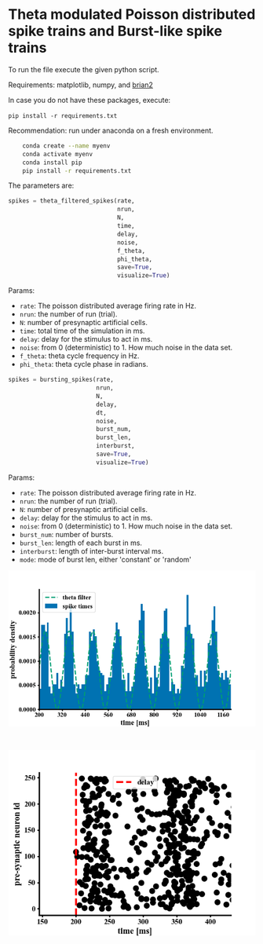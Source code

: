 # Theta modulated Poisson distributed spike trains and Burst-like spike trains

To run the file execute the given python script.

Requirements: matplotlib, numpy, and [brian2](https://brian2.readthedocs.io/en/stable/)

In case you do not have these packages, execute:

`pip install -r requirements.txt`

Recommendation: run under anaconda on a fresh environment.

```bash
	conda create --name myenv
	conda activate myenv
	conda install pip
	pip install -r requirements.txt
```


The parameters are:

```python
spikes = theta_filtered_spikes(rate,
                               nrun,
                               N,
                               time,
                               delay,
                               noise,
                               f_theta,
                               phi_theta,
                               save=True,
                               visualize=True)
```

Params:
- `rate`: The poisson distributed average firing rate in Hz.
- `nrun`: the number of run (trial).
- `N`: number of presynaptic artificial cells.
- `time`: total time of the simulation in ms.
- `delay`: delay for the stimulus to act in ms.
- `noise`: from 0 (deterministic) to 1. How much noise in the data set.
- `f_theta`: theta cycle frequency in Hz.
- `phi_theta`: theta cycle phase in radians.

```python
spikes = bursting_spikes(rate,
                         nrun,
                         N,
                         delay,
                         dt,
                         noise,
                         burst_num,
                         burst_len,
                         interburst,
                         save=True,
                         visualize=True)
```

Params:
- `rate`: The poisson distributed average firing rate in Hz.
- `nrun`: the number of run (trial).
- `N`: number of presynaptic artificial cells.
- `delay`: delay for the stimulus to act in ms.
- `noise`: from 0 (deterministic) to 1. How much noise in the data set.
- `burst_num`: number of bursts.
- `burst_len`: length of each burst in ms.
- `interburst`: length of inter-burst interval ms.
- `mode`: mode of burst len, either 'constant' or 'random'


![](figures/histogram.png)

<br>

![](figures/raster_plot.png)
